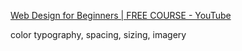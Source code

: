 [Web Design for Beginners | FREE COURSE - YouTube](https://www.youtube.com/watch?v=B-ytMSuwbf8&ab_channel=EnvatoTuts%2B)

color typography, spacing, sizing, imagery
